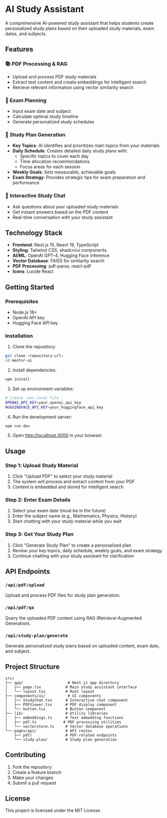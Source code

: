 # AI Study Assistant

A comprehensive AI-powered study assistant that helps students create personalized study plans based on their uploaded study materials, exam dates, and subjects.

## Features

### 📚 PDF Processing & RAG
- Upload and process PDF study materials
- Extract text content and create embeddings for intelligent search
- Retrieve relevant information using vector similarity search

### 📅 Exam Planning
- Input exam date and subject
- Calculate optimal study timeline
- Generate personalized study schedules

### 🎯 Study Plan Generation
- **Key Topics**: AI identifies and prioritizes main topics from your materials
- **Daily Schedule**: Creates detailed daily study plans with:
  - Specific topics to cover each day
  - Time allocation recommendations
  - Focus areas for each session
- **Weekly Goals**: Sets measurable, achievable goals
- **Exam Strategy**: Provides strategic tips for exam preparation and performance

### 💬 Interactive Study Chat
- Ask questions about your uploaded study materials
- Get instant answers based on the PDF content
- Real-time conversation with your study assistant

## Technology Stack

- **Frontend**: Next.js 15, React 19, TypeScript
- **Styling**: Tailwind CSS, shadcn/ui components
- **AI/ML**: OpenAI GPT-4, Hugging Face inference
- **Vector Database**: FAISS for similarity search
- **PDF Processing**: pdf-parse, react-pdf
- **Icons**: Lucide React

## Getting Started

### Prerequisites
- Node.js 18+ 
- OpenAI API key
- Hugging Face API key

### Installation

1. Clone the repository:
```bash
git clone <repository-url>
cd mentor-ai
```

2. Install dependencies:
```bash
npm install
```

3. Set up environment variables:
```bash
# Create .env.local file
OPENAI_API_KEY=your_openai_api_key
HUGGINGFACE_API_KEY=your_huggingface_api_key
```

4. Run the development server:
```bash
npm run dev
```

5. Open [http://localhost:3000](http://localhost:3000) in your browser.

## Usage

### Step 1: Upload Study Material
1. Click "Upload PDF" to select your study material
2. The system will process and extract content from your PDF
3. Content is embedded and stored for intelligent search

### Step 2: Enter Exam Details
1. Select your exam date (must be in the future)
2. Enter the subject name (e.g., Mathematics, Physics, History)
3. Start chatting with your study material while you wait

### Step 3: Get Your Study Plan
1. Click "Generate Study Plan" to create a personalized plan
2. Review your key topics, daily schedule, weekly goals, and exam strategy
3. Continue chatting with your study assistant for clarification

## API Endpoints

### `/api/pdf/upload`
Upload and process PDF files for study plan generation.

### `/api/pdf/qa`
Query the uploaded PDF content using RAG (Retrieval-Augmented Generation).

### `/api/study-plan/generate`
Generate personalized study plans based on uploaded content, exam date, and subject.

## Project Structure

```
src/
├── app/                    # Next.js app directory
│   ├── page.tsx           # Main study assistant interface
│   └── layout.tsx         # Root layout
├── components/ui/          # UI components
│   ├── StudyChat.tsx      # Interactive chat component
│   ├── PDFViewer.tsx      # PDF display component
│   └── button.tsx         # Button component
├── lib/                   # Utility libraries
│   ├── embeddings.ts      # Text embedding functions
│   ├── pdf.ts            # PDF processing utilities
│   └── vectorstore.ts     # Vector database operations
└── pages/api/             # API routes
    ├── pdf/               # PDF-related endpoints
    └── study-plan/        # Study plan generation
```

## Contributing

1. Fork the repository
2. Create a feature branch
3. Make your changes
4. Submit a pull request

## License

This project is licensed under the MIT License.
